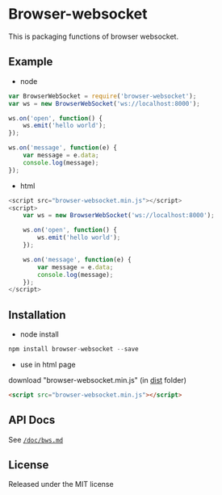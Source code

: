 # Browser-websocket

This is packaging functions of browser websocket.

## Example

- node

```js
var BrowserWebSocket = require('browser-websocket');
var ws = new BrowserWebSocket('ws://localhost:8000');

ws.on('open', function() {
    ws.emit('hello world');
});

ws.on('message', function(e) {
    var message = e.data;
    console.log(message);
});
```

- html

```js
<script src="browser-websocket.min.js"></script>
<script>
    var ws = new BrowserWebSocket('ws://localhost:8000');

    ws.on('open', function() {
        ws.emit('hello world');
    });

    ws.on('message', function(e) {
        var message = e.data;
        console.log(message);
    });
</script>
```

## Installation

- node install

```js
npm install browser-websocket --save
```

- use in html page

download "browser-websocket.min.js" (in [dist](https://github.com/benjaminchen/browser-websocket/tree/master/dist) folder)

```html
<script src="browser-websocket.min.js"></script>
```

## API Docs

See [`/doc/bws.md`](https://github.com/benjaminchen/browser-websocket/blob/master/docs/bws.md)

## License

Released under the MIT license
